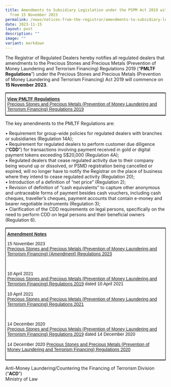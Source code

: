 ```yaml
---
title: Amendments to Subsidiary Legislation under the PSPM Act 2019 with effect
  from 15 November 2023
permalink: /news/notices-from-the-registrar/amendments-to-subsidiary-legislation-under-pspm-act-15-nov-2023/
date: 2023-11-15
layout: post
description: ""
image: ""
variant: markdown
---
```

The Registrar of Regulated Dealers hereby notifies all regulated dealers that amendments to the Precious Stones and Precious Metals (Prevention of Money Laundering and Terrorism Financing) Regulations 2019 (“**PMLTF Regulations**”) under the Precious Stones and Precious Metals (Prevention of Money Laundering and Terrorism Financing) Act 2019 will commence on **15 November 2023**.


<style type="text/css">
.tg  {border-collapse:collapse;border-spacing:0;border-width:1px;border-style:solid;border-color:black;}
.tg td{font-family:Arial, sans-serif;font-size:14px;padding:10px 5px;border-style:solid;border-width:0px;overflow:hidden;word-break:normal;}
.tg th{font-family:Arial, sans-serif;font-size:14px;font-weight:normal;padding:10px 5px;border-style:solid;border-width:0px;overflow:hidden;word-break:normal;}
.tg .tg-exjp{border-color:#330001;text-align:left;vertical-align:middle}
</style>
<table class="tg">
    <tbody><tr>
    <th class="tg-exjp"><span style="font-weight:bold;text-decoration:underline">View PMLTF Regulations</span><br>
<a href="https://sso.agc.gov.sg/SL/PSPMPMLTFA2019-S306-2019?DocDate=20231110" target="_blank">Precious Stones and Precious Metals (Prevention of Money Laundering and Terrorism Financing) Regulations 2019</a>
</th></tr></tbody></table>
			
The key amendments to the PMLTF Regulations are:

•	Requirement for group-wide policies for regulated dealers with branches or subsidiaries (Regulation 14A);<br>•	Requirement for regulated dealers to perform customer due diligence (“**CDD**”) for transactions involving payment received in gold or digital payment tokens exceeding S$20,000 (Regulation 4A);<br>•	Regulated dealers that cease regulated activity due to their company being wound up or dissolved, or PSMD registration being cancelled or expired, will no longer have to notify the Registrar on the place of business where they intend to cease regulated activity (Regulation 20);<br>•	Introduction of a definition of “net price” (Regulation 2);<br>•	Revision of definition of “cash equivalents” to capture other anonymous and untraceable forms of payment besides cash vouchers, including cash cheques, traveller’s cheques, payment accounts that contain e-money and bearer negotiable instruments (Regulation 3);<br>•	Clarification of the CDD requirements on legal persons, specifically on the need to perform CDD on legal persons and their beneficial owners (Regulation 6). 

<style type="text/css">
.tg  {border-collapse:collapse;border-spacing:0;border-width:1px;border-style:solid;border-color:black;}
.tg td{font-family:Arial, sans-serif;font-size:14px;padding:10px 5px;border-style:solid;border-width:0px;overflow:hidden;word-break:normal;}
.tg th{font-family:Arial, sans-serif;font-size:14px;font-weight:normal;padding:10px 5px;border-style:solid;border-width:0px;overflow:hidden;word-break:normal;}
.tg .tg-exjp{border-color:#330001;text-align:left;vertical-align:middle}
</style>
<table class="tg">
    <tbody><tr>
    <th class="tg-exjp"><span style="font-weight:bold;text-decoration:underline">Amendment Notes</span><br>
			
15 November 2023<br>
<a href="https://sso.agc.gov.sg/SL-Supp/S728-2023/Published/20231110?DocDate=20231110" target="_blank">Precious Stones and Precious Metals (Prevention of Money Laundering and Terrorism Financing) (Amendment) Regulations 2023</a>

<br><br>10 April 2021<br><a href="https://sso.agc.gov.sg/SL/PSPMPMLTFA2019-S306-2019/Historical/20210410?DocDate=20231110&amp;ValidDate=20210410" target="_blank">Precious Stones and Precious Metals (Prevention of Money Laundering and Terrorism Financing) Regulations 2019</a> dated 10 April 2021
<br>
<br>10 April 2021<br><a href="https://sso.agc.gov.sg/SL-Supp/S260-2021/Published/20210409?DocDate=20210409" target="_blank">Precious Stones and Precious Metals (Prevention of Money Laundering and Terrorism Financing) Regulations 2021</a> 

<br><br>14 December 2020<br><a href="https://sso.agc.gov.sg/SL/PSPMPMLTFA2019-S306-2019/Historical/20201214?DocDate=20210409&amp;ValidDate=20201214" target="_blank">Precious Stones and Precious Metals (Prevention of Money Laundering and Terrorism Financing) Regulations 2019</a> dated 14 December 2020<br><br>
14 December 2020
<a href="https://sso.agc.gov.sg/SL-Supp/S990-2020/Published/20201207170000?DocDate=20201207170000" target="_blank">Precious Stones and Precious Metals (Prevention of Money Laundering and Terrorism Financing) Regulations 2020</a>
</th></tr></tbody></table>

Anti-Money Laundering/Countering the Financing of Terrorism Division (“**ACD**”)<br>Ministry of Law